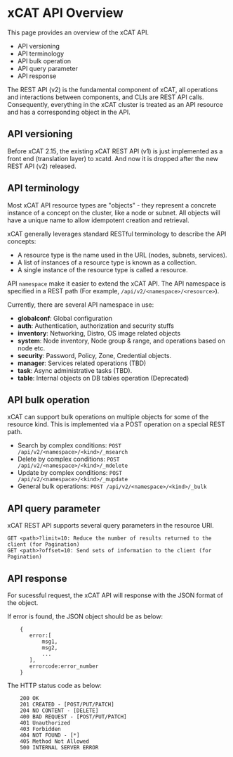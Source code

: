 # xCAT API Overview

This page provides an overview of the xCAT API.

- API versioning
- API terminology
- API bulk operation
- API query parameter
- API response

The REST API (v2) is the fundamental component of xCAT, all operations and interactions between components, and CLIs are REST API calls. Consequently, everything in the xCAT cluster is treated as an API resource and has a corresponding object in the API.


## API versioning
Before xCAT 2.15, the existing xCAT REST API (v1) is just implemented as a front end (translation layer) to xcatd.
And now it is dropped after the new REST API (v2) released.


## API terminology

Most xCAT API resource types are "objects" - they represent a concrete instance of a concept on the cluster, like a node or subnet. All objects will have a unique name to allow idempotent creation and retrieval.

xCAT generally leverages standard RESTful terminology to describe the API concepts:

- A resource type is the name used in the URL (nodes, subnets, services).
- A list of instances of a resource type is known as a collection.
- A single instance of the resource type is called a resource.

API ``namespace`` make it easier to extend the xCAT API. The API namespace is specified in a REST path (For example, `/api/v2/<namespace>/<resource>`).

Currently, there are several API namespace in use:

- **globalconf**: Global configuration
- **auth**: Authentication, authorization and security stuffs
- **inventory**: Networking, Distro, OS image related objects
- **system**: Node inventory, Node group & range, and operations based on node etc.
- **security**: Password, Policy, Zone, Credential objects.
- **manager**: Services related operations (TBD)
- **task**: Async administrative tasks (TBD).
- **table**: Internal objects on DB tables operation (Deprecated)

## API bulk operation
xCAT can support bulk operations on multiple objects for some of the resource kind. This is implemented via a POST operation on a special REST path.

- Search by complex conditions: `POST /api/v2/<namespace>/<kind>/_msearch`
- Delete by complex conditions: `POST /api/v2/<namespace>/<kind>/_mdelete`
- Update by complex conditions: `POST /api/v2/<namespace>/<kind>/_mupdate`
- General bulk operations: `POST /api/v2/<namespace>/<kind>/_bulk`


## API query parameter
xCAT REST API supports several query parameters in the resource URI.


	GET <path>?limit=10: Reduce the number of results returned to the client (for Pagination)
	GET <path>?offset=10: Send sets of information to the client (for Pagination)


## API response
For sucessful request, the xCAT API will response with the JSON format of the object.

If error is found, the JSON object should be as below:

		{
		   error:[
		       msg1,
		       msg2,
		       ...
		   ],
		   errorcode:error_number
		}


The HTTP status code as below:

        200 OK
        201 CREATED - [POST/PUT/PATCH]
        204 NO CONTENT - [DELETE]
        400 BAD REQUEST - [POST/PUT/PATCH]
        401 Unauthorized
        403 Forbidden
        404 NOT FOUND - [*]
        405 Method Not Allowed
        500 INTERNAL SERVER ERROR


